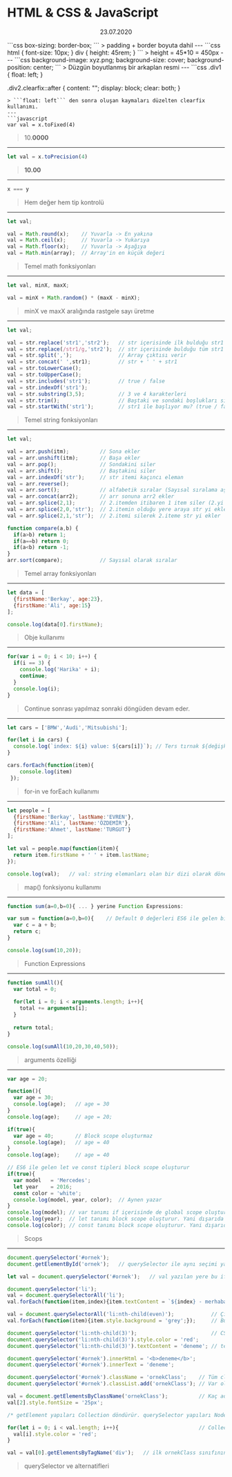 # HTML & CSS & JavaScript
<p align="center">
  23.07.2020
</p>
```css
box-sizing: border-box;
```
> padding + border boyuta dahil
---
```css
html {
  font-size: 10px;
}
div {
  height: 45rem;
}
```
> height = 45*10 = 450px 
---
```css
background-image: xyz.png;
background-size: cover;
background-position: center;
```
> Düzgün boyutlanmış bir arkaplan resmi
---
```css
.div1 {
  float: left;
}

.div2.clearfix::after {
  content: "";
  display: block;
  clear: both;
}
```
> ```float: left``` den sonra oluşan kaymaları düzelten clearfix kullanımı.
---
```javascript
var val = x.toFixed(4)
```
> 10.**0000**
---
```javascript
let val = x.toPrecision(4)
```
> **10.00**
---
```javascript
x === y
```
> Hem değer hem tip kontrolü
---
```javascript
let val;

val = Math.round(x);    // Yuvarla -> En yakına
val = Math.ceil(x);     // Yuvarla -> Yukarıya
val = Math.floor(x);    // Yuvarla -> Aşağıya
val = Math.min(array);  // Array'in en küçük değeri
```
> Temel math fonksiyonları
---
```javascript
let val, minX, maxX;

val = minX + Math.random() * (maxX - minX);
```
> minX ve maxX aralığında rastgele sayı üretme
---
```javascript
let val;

val = str.replace('str1','str2');   // str içerisinde ilk bulduğu str1 yerine str2'yi yazar
val = str.replace(/str1/g,'str2');  // str içerisinde bulduğu tüm str1 ler yerine str2'yi yazar
val = str.split(',');               // Array çıktısı verir
val = str.concat(' ',str1);         // str + ' ' + str1
val = str.toLowerCase();
val = str.toUpperCase();
val = str.includes('str1');         // true / false
val = str.indexOf('str1');
val = str.substring(3,5);           // 3 ve 4 karakterleri
val = str.trim();                   // Baştaki ve sondaki boşlukları siler
val = str.startWith('str1');        // str1 ile başlıyor mu? (true / false)
```
> Temel string fonksiyonları
---
```javascript
let val;

val = arr.push(itm);          // Sona ekler
val = arr.unshift(itm);       // Başa ekler
val = arr.pop();              // Sondakini siler
val = arr.shift();            // Baştakini siler
val = arr.indexOf('str');     // str itemi kaçıncı eleman
val = arr.reverse();    
val = arr.sort();             // alfabetik sıralar (Sayısal sıralama aşağıda)
val = arr.concat(arr2);       // arr sonuna arr2 ekler
val = arr.splice(2,1);        // 2.itemden itibaren 1 item siler (2.yi siler)
val = arr.splice(2,0,'str');  // 2.itemin olduğu yere araya str yi ekler
val = arr.splice(2,1,'str');  // 2.itemi silerek 2.iteme str yi ekler

function compare(a,b) {
  if(a>b) return 1;
  if(a==b) return 0;
  if(a<b) return -1;
}
arr.sort(compare);            // Sayısal olarak sıralar
```
> Temel array fonksiyonları
---
```javascript
let data = [
  {firstName:'Berkay', age:23},
  {firstName:'Ali', age:15}
];

console.log(data[0].firstName);
```
> Obje kullanımı
---
```javascript
for(var i = 0; i < 10; i++) {
  if(i == 3) {
    console.log('Harika' + i);
    continue;
  }
  console.log(i);
}
```
> Continue sonrası yapılmaz sonraki döngüden devam eder.
---
```javascript
let cars = ['BMW','Audi','Mitsubishi'];

for(let i in cars) {
  console.log(`index: ${i} value: ${cars[i]}`); // Ters tırnak ${değişken} kullanımı
}

cars.forEach(function(item){
    console.log(item)
 });
```
> for-in ve forEach kullanımı
---
```javascript
let people = [
  {firstName:'Berkay', lastName:'EVREN'},
  {firstName:'Ali', lastName:'ÖZDEMİR'},
  {firstName:'Ahmet', lastName:'TURGUT'}
];

let val = people.map(function(item){
  return item.firstName + ' ' + item.lastName;
});

console.log(val);   // val: string elemanları olan bir dizi olarak döner
```
> map() fonksiyonu kullanımı
---
```javascript
function sum(a=0,b=0){ ... } yerine Function Expressions:

var sum = function(a=0,b=0){    // Default 0 değerleri ES6 ile gelen bir özellik
  var c = a + b;
  return c;
}

console.log(sum(10,20));
```
> Function Expressions
---
```javascript
function sumAll(){
  var total = 0;
  
  for(let i = 0; i < arguments.length; i++){
    total += arguments[i];
  }
  
  return total;
}

console.log(sumAll(10,20,30,40,50));
```
> arguments özelliği
---
```javascript
var age = 20;

function(){
  var age = 30;
  console.log(age);   // age = 30
}
console.log(age);     // age = 20;

if(true){             
  var age = 40;       // Block scope oluşturmaz
  console.log(age);   // age = 40
}
console.log(age);     // age = 40

// ES6 ile gelen let ve const tipleri block scope oluşturur
if(true){
  var model   = 'Mercedes';
  let year    = 2016;
  const color = 'white';
  console.log(model, year, color);  // Aynen yazar
}
console.log(model); // var tanımı if içerisinde de global scope oluşturur. Yani dışarıda da geçerlidir. Aynen yazar.
console.log(year);  // let tanımı block scope oluşturur. Yani dışarıda geçerli değildir.
console.log(color); // const tanımı block scope oluşturur. Yani dışarıda geçerli değildir.
```
> Scops
---
```javascript
document.querySelector('#ornek');
document.getElementById('ornek');   // querySelector ile aynı seçimi yapar

let val = document.querySelector('#ornek');   // val yazılan yere bu ifade yazılmış olur

document.querySelector('li');                                               // İlk bulduğu li elemanını seçer
val = document.querySelectorAll('li');                                      // Bütün li elemanlarını seçer. NodeList döndürür.
val.forEach(function(item,index){item.textContent = `${index} - merhaba`}); // NodeList, forEach yapısına sahip olduğu için kullanabiliriz

val = document.querySelectorAll('li:nth-child(even)');            // Çift elemanlar seçildi
val.forEach(function(item){item.style.background = 'grey';});     // Bu şekilde renkli bir liste oluşturulabilir

document.querySelector('li:nth-child(3)');                        // CSS selector yapısı aynen kullanılabilir
document.querySelector('li:nth-child(3)').style.color = 'red';
document.querySelector('li:nth-child(3)').textContent = 'deneme'; // textContent = innerText

document.querySelector('#ornek').innerHtml = '<b>deneme</b>';
document.querySelector('#ornek').innerText = 'deneme';

document.querySelector('#ornek').className = 'ornekClass';    // Tüm class ları siler ve ornekClass ı yükler
document.querySelector('#ornek').classList.add('ornekClass'); // Var olan class ların sonuna ornekClass ı ekler

val = document.getElementsByClassName('ornekClass');          // Kaç adet ornekClass varsa o büyüklükte bir Collection döndürür.
val[2].style.fontSize = '25px';

/* getElement yapıları Collection döndürür. querySelector yapıları NodeList döndürür. */

for(let i = 0; i < val.length; i++){                          // Collection, forEach metodunu içermediği ve for metodu içerdiği için for kullandık
  val[i].style.color = 'red';
}

val = val[0].getElementsByTagName('div');   // ilk ornekClass sınıfının altındaki div elementlerini seçer 
```
> querySelector ve alternatifleri
